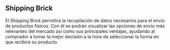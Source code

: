 ## Shipping Brick

El Shipping Brick permitirá la recopilación de datos necesarios para el envío de productos físicos. Con él se podrán visualizar las opciones de envío más relevantes del mercado así como sus principales ventajas, ayudando al comprador a tomar la mejor decisión a la hora de seleccionar la forma en que recibirá su producto.
